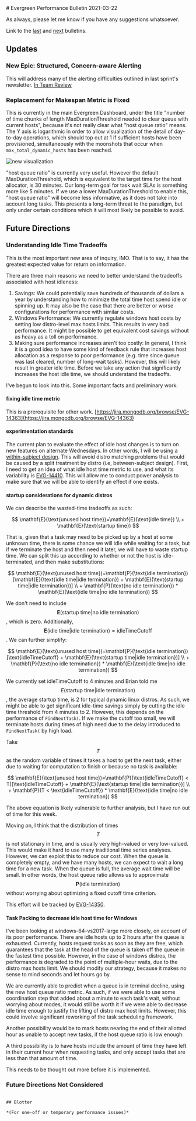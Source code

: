 <head>
<link rel="stylesheet" href="https://cdn.jsdelivr.net/npm/katex@0.13.0/dist/katex.min.css" integrity="sha384-t5CR+zwDAROtph0PXGte6ia8heboACF9R5l/DiY+WZ3P2lxNgvJkQk5n7GPvLMYw" crossorigin="anonymous">
<script defer src="https://cdn.jsdelivr.net/npm/katex@0.13.0/dist/katex.min.js" integrity="sha384-FaFLTlohFghEIZkw6VGwmf9ISTubWAVYW8tG8+w2LAIftJEULZABrF9PPFv+tVkH" crossorigin="anonymous"></script>
<script defer src="https://cdn.jsdelivr.net/npm/katex@0.13.0/dist/contrib/auto-render.min.js" integrity="sha384-bHBqxz8fokvgoJ/sc17HODNxa42TlaEhB+w8ZJXTc2nZf1VgEaFZeZvT4Mznfz0v" crossorigin="anonymous"
    onload="renderMathInElement(document.body);"></script>
</head>
# Evergreen Performance Bulletin 2021-03-22

As always, please let me know if you have any suggestions whatsoever.

Link to the [last](https://hhoke.github.io/evergreen_task_analysis/2021-03-08.html) and [next](https://hhoke.github.io/evergreen_task_analysis/2021-04-05.html) bulletins.

## Updates

### New Epic: Structured, Concern-aware Alerting

This will address many of the alerting difficulties outlined in last sprint's newsletter. [In Team Review](https://docs.google.com/document/d/1RRWS0auwTZ6PyeC43p-8QIvdE2ilJHLI5Jrqvta4TIc/edit)

### Replacement for Makespan Metric is Fixed

This is currently in the main Evergreen Dashboard, under the title "number of time chunks of length MaxDurationThreshold needed to clear queue with current hosts", because it's not really clear what "host queue ratio" means. The Y axis is logarithmic in order to allow visualization of the detail of day-to-day operations, which should top out at 1 if sufficient hosts have been provisioned, simultaneously with the moonshots that occur when `max_total_dynamic_hosts` has been reached.

![new visualization](https://evergreen-task-analysis.s3.us-east-2.amazonaws.com/hostQueueRatioVis2021-04-07+at+21.01.07.png)

"host queue ratio" is currently very useful. However the default MaxDurationThreshold, which is equivalent to the target time for the host allocator, is 30 minutes. Our long-term goal for task wait SLAs is something more like 5 minutes. If we use a lower MaxDurationThreshold to enable this, "host queue ratio" will become less informative, as it does not take into account long tasks. This presents a long-term threat to the paradigm, but only under certain conditions which it will most likely be possible to avoid.

## Future Directions

### Understanding Idle Time Tradeoffs

This is the most important new area of inquiry, IMO. That is to say, it has the greatest expected value for return on information.

There are three main reasons we need to better understand the tradeoffs associated with host idleness:

1. Savings: We could potentially save hundreds of thousands of dollars a year by understanding how to minimize the total time host spend idle or spinning up. It may also be the case that there are better or worse configurations for performance with similar costs.
2. Windows Performance: We currently regulate windows host costs by setting low distro-level max hosts limits. This results in very bad performance. It might be possible to get equivalent cost savings without as heavy as a toll on performance. 
3. Making sure performance increases aren't too costly: In general, I think it is a good idea to have some kind of feedback rule that increases host allocation as a response to poor performance (e.g. time since queue was last cleared, number of long-wait tasks). However, this will likely result in greater idle time. Before we take any action that significantly increases the host idle time, we should understand the tradeoffs.

I've begun to look into this. Some important facts and preliminary work:

#### fixing idle time metric

This is a prerequisite for other work. [https://jira.mongodb.org/browse/EVG-14363](https://jira.mongodb.org/browse/EVG-14363)

#### experimentation standards

The current plan to evaluate the effect of idle host changes is to turn on new features on alternate Wednesdays.
In other words, I will be using a [within-subject design](https://web.archive.org/web/20210225195756/https://www.nngroup.com/articles/between-within-subjects/).
This will avoid distro matching problems that would be caused by a split treatment by distro (i.e, between-subject design).
First, I need to get an idea of what idle host time metric to use, and what its variability is [EVG-14410](https://jira.mongodb.org/browse/EVG-14410). 
This will allow me to conduct power analysis to make sure that we will be able to identify an effect if one exists.

#### startup considerations for dynamic distros

We can describe the wasted-time tradeoffs as such:

$$
\mathbf{E}(\text{unused host time})=\mathbf{E}(\text{idle time}) \\ + \mathbf{E}(\text{startup time})
$$

That is, given that a task may need to be picked up by a host at some unknown time, there is some chance we will idle while waiting for a task, but if we terminate the host and then need it later, we will have to waste startup time.
We can split this up according to whether or not the host is idle-terminated, and then make substitutions:

$$
\mathbf{E}(\text{unused host time})=\mathbf{P}(\text{idle termination})[\mathbf{E}(\text{idle time|idle termination}) + \mathbf{E}(\text{startup time|idle termination})] 
\\ + \mathbf{P}(\text{no idle termination}) * \mathbf{E}(\text{idle time|no idle termination}) 
$$

We don't need to include $$\mathbf{E}(\text{startup time|no idle termination})$$, which is zero.
Additionally, $$\mathbf{E}(\text{idle time|idle termination})=\text{idleTimeCutoff}$$. 
We can further simplify:

$$
\mathbf{E}(\text{unused host time})=\mathbf{P}(\text{idle termination})[\text{idleTimeCutoff} + \mathbf{E}(\text{startup time|idle termination})] 
\\ + \mathbf{P}(\text{no idle termination}) * \mathbf{E}(\text{idle time|no idle termination}) 
$$

We currently set idleTimeCutoff to 4 minutes and Brian told me $$E(\text{startup time}|\text{idle termination})$$, the average startup time, is 2 for typical dynamic linux distros.
As such, we might be able to get significant idle-time savings simply by cutting the idle time threshold from 4 minutes to 2.
However, this depends on the performance of `FindNextTask(`. 
If we make the cutoff too small, we will terminate hosts during times of high need due to the delay introduced to `FindNextTask(` by high load.

Take $$T$$ as the random variable of times it takes a host to get the next task, either due to waiting for computation to finish or because no task is available:

$$
\mathbf{E}(\text{unused host time})=\mathbf{P}(\text{idleTimeCutoff} < T)[\text{idleTimeCutoff} + \mathbf{E}(\text{startup time|idle termination})] 
\\ + \mathbf{P}(T < \text{idleTimeCutoff}) * \mathbf{E}(\text{idle time|no idle termination}) 
$$

The above equation is likely vulnerable to further analysis, but I have run out of time for this week. 

Moving on, I think that the distribution of times $$T$$ is not stationary in time, and is usually very high-valued or very low-valued.
This would make it hard to use many traditional time series analyses. 
However, we can exploit this to reduce our cost.
When the queue is completely empty, and we have many hosts, we can expect to wait a long time for a new task.
When the queue is full, the average wait time will be small.
In other words, the host queue ratio allows us to approximate $$\mathbf{P}(\text{idle termination})$$ without worrying about optimizing a fixed cutoff time criterion.

This effort will be tracked by [EVG-14350](https://jira.mongodb.org/browse/EVG-14350).

#### Task Packing to decrease idle host time for Windows

I've been looking at windows-64-vs2017-large more closely, on account of its poor performance.
There are idle hosts up to 2 hours after the queue is exhausted.
Currently, hosts request tasks as soon as they are free, which guarantees that the task at the head of the queue is taken off the queue in the fastest time possible.
However, in the case of windows distros, the performance is degraded to the point of multiple-hour waits, due to the distro max hosts limit.
We should modify our strategy, because it makes no sense to mind seconds and let hours go by.

We are currently able to predict when a queue is in terminal decline, using the new host queue ratio metric.
As such, if we were able to use some coordination step that added about a minute to each task's wait, without worrying about modes, it would still be worth it if we were able to decrease idle time enough to justify the lifting of distro max host limits.
However, this could involve significant reworking of the task scheduling framework.

Another possibility would be to mark hosts nearing the end of their allotted hour as unable to accept new tasks, if the host queue ratio is low enough.

A third possibility is to have hosts include the amount of time they have left in their current hour when requesting tasks, and only accept tasks that are less than that amount of time. 

This needs to be thought out more before it is implemented.

### Future Directions Not Considered

~~~

## Blotter

*(For one-off or temporary performance issues)*

